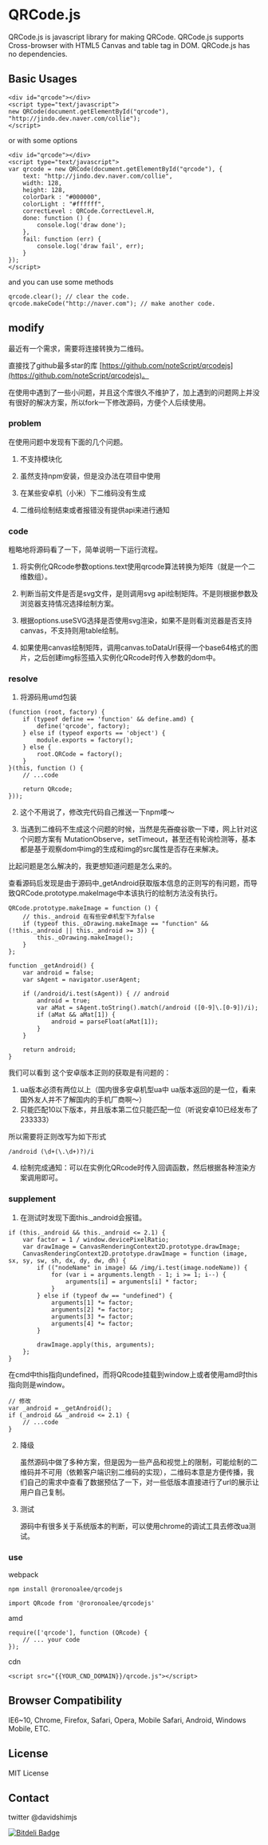 # QRCode.js
QRCode.js is javascript library for making QRCode. QRCode.js supports Cross-browser with HTML5 Canvas and table tag in DOM.
QRCode.js has no dependencies.

## Basic Usages
```
<div id="qrcode"></div>
<script type="text/javascript">
new QRCode(document.getElementById("qrcode"), "http://jindo.dev.naver.com/collie");
</script>
```

or with some options

```
<div id="qrcode"></div>
<script type="text/javascript">
var qrcode = new QRCode(document.getElementById("qrcode"), {
	text: "http://jindo.dev.naver.com/collie",
	width: 128,
	height: 128,
	colorDark : "#000000",
	colorLight : "#ffffff",
	correctLevel : QRCode.CorrectLevel.H,
	done: function () {
        console.log('draw done');
    },
    fail: function (err) {
        console.log('draw fail', err);
    }
});
</script>
```

and you can use some methods

```
qrcode.clear(); // clear the code.
qrcode.makeCode("http://naver.com"); // make another code.
```
## modify

最近有一个需求，需要将连接转换为二维码。

直接找了github最多star的库 [https://github.com/noteScript/qrcodejs](https://github.com/noteScript/qrcodejs)。

在使用中遇到了一些小问题，并且这个库很久不维护了，加上遇到的问题网上并没有很好的解决方案，所以fork一下修改源码，方便个人后续使用。

### problem

在使用问题中发现有下面的几个问题。

1. 不支持模块化

2. 虽然支持npm安装，但是没办法在项目中使用

3. 在某些安卓机（小米）下二维码没有生成

4. 二维码绘制结束或者报错没有提供api来进行通知

### code

粗略地将源码看了一下，简单说明一下运行流程。

1. 将实例化QRcode参数options.text使用qrcode算法转换为矩阵（就是一个二维数组）。

2. 判断当前文件是否是svg文件，是则调用svg api绘制矩阵。不是则根据参数及浏览器支持情况选择绘制方案。

3. 根据options.useSVG选择是否使用svg渲染，如果不是则看浏览器是否支持canvas，不支持则用table绘制。

4. 如果使用canvas绘制矩阵，调用canvas.toDataUrl获得一个base64格式的图片，之后创建img标签插入实例化QRcode时传入参数的dom中。

### resolve

1. 将源码用umd包装

```
(function (root, factory) {
	if (typeof define == 'function' && define.amd) {
		define('qrcode', factory);
	} else if (typeof exports == 'object') {
		module.exports = factory();
	} else {
		root.QRCode = factory();
	}
}(this, function () {
	// ...code

	return QRcode;
}));
```

2. 这个不用说了，修改完代码自己推送一下npm喽～

3. 当遇到二维码不生成这个问题的时候，当然是先<del>百度</del>谷歌一下喽，网上针对这个问题方案有 MutationObserve，setTimeout，甚至还有轮询检测等，基本都是基于观察dom中img的生成和img的src属性是否存在来解决。

比起问题是怎么解决的，我更想知道问题是怎么来的。

查看源码后发现是由于源码中_getAndroid获取版本信息的正则写的有问题，而导致QRCode.prototype.makeImage中本该执行的绘制方法没有执行。

```
QRCode.prototype.makeImage = function () {
	// this._android 在有些安卓机型下为false
	if (typeof this._oDrawing.makeImage == "function" && (!this._android || this._android >= 3)) {
		this._oDrawing.makeImage();
	}
};
```
```
function _getAndroid() {
	var android = false;
	var sAgent = navigator.userAgent;
	
	if (/android/i.test(sAgent)) { // android
		android = true;
		var aMat = sAgent.toString().match(/android ([0-9]\.[0-9])/i);
		if (aMat && aMat[1]) {
			android = parseFloat(aMat[1]);
		}
	}
	
	return android;
}
```

我们可以看到 这个安卓版本正则的获取是有问题的：
1. ua版本必须有两位以上（国内很多安卓机型ua中 ua版本返回的是一位，看来国外友人并不了解国内的手机厂商啊～）
2. 只能匹配10以下版本，并且版本第二位只能匹配一位（听说安卓10已经发布了 233333）

所以需要将正则改写为如下形式

```
/android (\d+(\.\d+)?)/i
```

4. 绘制完成通知：可以在实例化QRcode时传入回调函数，然后根据各种渲染方案调用即可。

### supplement

1. 在测试时发现下面this._android会报错。

```
if (this._android && this._android <= 2.1) {
	var factor = 1 / window.devicePixelRatio;
	var drawImage = CanvasRenderingContext2D.prototype.drawImage; 
	CanvasRenderingContext2D.prototype.drawImage = function (image, sx, sy, sw, sh, dx, dy, dw, dh) {
		if (("nodeName" in image) && /img/i.test(image.nodeName)) {
			for (var i = arguments.length - 1; i >= 1; i--) {
				arguments[i] = arguments[i] * factor;
			}
		} else if (typeof dw == "undefined") {
			arguments[1] *= factor;
			arguments[2] *= factor;
			arguments[3] *= factor;
			arguments[4] *= factor;
		}
		
		drawImage.apply(this, arguments); 
	};
}
```
在cmd中this指向undefined，而将QRcode挂载到window上或者使用amd时this指向则是window。

```
// 修改
var _android = _getAndroid();
if (_android && _android <= 2.1) {
	// ...code
}
```

2. 降级

	虽然源码中做了多种方案，但是因为一些产品和视觉上的限制，可能绘制的二维码并不可用（依赖客户端识别二维码的实现），二维码本意是方便传播，我们自己的需求中查看了数据预估了一下，对一些低版本直接进行了url的展示让用户自己复制。

3. 测试

	源码中有很多关于系统版本的判断，可以使用chrome的调试工具去修改ua测试。

### use

webpack
```
npm install @roronoalee/qrcodejs
```
```
import QRcode from '@roronoalee/qrcodejs'
```

amd 

```
require(['qrcode'], function (QRcode) {
	// ... your code
});
```

cdn

```
<script src="{{YOUR_CND_DOMAIN}}/qrcode.js"></script>
```

## Browser Compatibility
IE6~10, Chrome, Firefox, Safari, Opera, Mobile Safari, Android, Windows Mobile, ETC.

## License
MIT License

## Contact
twitter @davidshimjs

[![Bitdeli Badge](https://d2weczhvl823v0.cloudfront.net/davidshimjs/qrcodejs/trend.png)](https://bitdeli.com/free "Bitdeli Badge")

